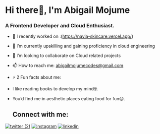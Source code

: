 
# Hi there👋, I'm Abigail Mojume
### A Frontend Developer and Cloud Enthusiast.





- 🔭 I recently worked on :(https://navia-skincare.vercel.app/)
- 🌱 I’m currently upskilling and gaining proficiency in cloud engineering
- 👯 I’m looking to collaborate on Cloud related projects 
- 📫 How to reach me: abigailmojumecodes@gmail.com
- ⚡ 2 Fun facts about me:
- I like reading books to develop my mind🤓.
- You’d find me in aesthetic places eating food for fun😌.

  ## Connect with me:

 [![twitter (2)](https://github.com/user-attachments/assets/10165d20-7f24-403e-83b6-b78b28878168)](https://x.com/TheGodlifegirl)    [![instagram](https://github.com/user-attachments/assets/a757437e-01d9-4635-9b34-ee839939c2c5)](https://www.instagram.com/thegodlifegirl/) [![linkedin](https://github.com/user-attachments/assets/e85e59f3-f369-494b-9f09-9cec43afc063)](https://www.linkedin.com/in/abigail-mojume/)




